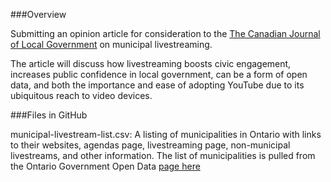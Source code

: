 ###Overview

Submitting an opinion article for consideration to the [The Canadian Journal of Local Government](http://www.cjlg.ca/) on municipal livestreaming. 

The article will discuss how livestreaming boosts civic engagement, increases public confidence in local government, can be a form of open data, and both the importance and ease of adopting YouTube due to its ubiquitous reach to video devices.

###Files in GitHub

municipal-livestream-list.csv: A listing of municipalities in Ontario with links to their websites, agendas page, livestreaming page, non-municipal livestreams, and other information.
The list of municipalities is pulled from the Ontario Government Open Data [page here](https://www.ontario.ca/data/municipalities)
